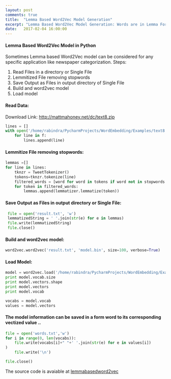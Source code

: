 ```yaml
---
layout: post
comments: true
title:  "Lemma Based Word2Vec Model Generation"
excerpt: "Lemma Based Word2Vec Model Generation: Words are in Lemma Form"
date:   2017-02-04 16:00:00
---
```


#### Lemma Based Word2Vec Model in Python 

Sometimes Lemma based Word2Vec model can be considered for any specific application like newspaper categorization. 
Steps:
1. Read Files in a directory or Single File
2. Lemmitized File removing stopwords
3. Save Output as Files in output directory of Single File  
4. Build and word2vec model 
5. Load model 


#### Read Data:
Download Link: http://mattmahoney.net/dc/text8.zip

```python
lines = []
with open('/home/rabindra/PycharmProjects/WordEmbedding/Examples/text8') as f:
    for line in f:
        lines.append(line)
```


#### Lemmitize File removing stopwords:
```python
lemmas =[]
for line in lines:
    tknzr = TweetTokenizer()
    tokens=tknzr.tokenize(line)
    filtered_words = [word for word in tokens if word not in stopwords.words('english')]
    for token in filtered_words:
        lemmas.append(lemmatizer.lemmatize(token))
```

#### Save Output as Files in output directory or Single File:
```python
 file = open('result.txt', 'w')
 lemmatizedString = ' '.join(str(e) for e in lemmas)
 file.write(lemmatizedString)
 file.close()
```
#### Build and word2vec model:
```python
word2vec.word2vec('result.txt', 'model.bin', size=100, verbose=True)
```
#### Load Model:
```python
model = word2vec.load('/home/rabindra/PycharmProjects/WordEmbedding/Examples/data1.bin')
print model.vocab.size
print model.vectors.shape
print model.vectors
print model.vocab

vocabs = model.vocab
values = model.vectors
```
#### The model information  can be saved in a form word to its corresponding vectized value ..
```python
file = open('words.txt','w')
for i in range(0, len(vocabs)):
    file.write(vocabs[i]+" "+' '.join(str(e) for e in values[i])
)
    file.write('\n')

file.close()
```

The source code is avaiable at [lemmabasedword2vec](https://github.com/robi56/WordEmbedding/blob/master/lemmabasedword2vec.py)




 





